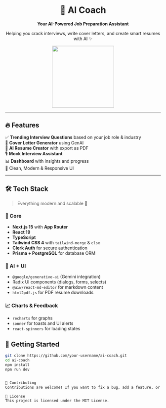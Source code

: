 <div align="center">
  <h1>🧠 AI Coach</h1>
  <p><b>Your AI-Powered Job Preparation Assistant</b></p>
  <p>Helping you crack interviews, write cover letters, and create smart resumes with AI ✨</p>
  <img src="https://media.giphy.com/media/v1.Y2lkPTc5MGI3NjExbWR2dmI4bnFlZ2d5bTd1MzBhY3huZzRjZ2V3Z2N3b2FvZ2NkbjF4ZiZlcD12MV9naWZzX3NlYXJjaCZjdD1n/3o7abldj0b3rxrZUxW/giphy.gif" width="200"/>
</div>

---

## 🔥 Features

✅ **Trending Interview Questions** based on your job role & industry  
🧾 **Cover Letter Generator** using GenAI  
📄 **AI Resume Creator** with export as PDF  
🎙️ **Mock Interview Assistant**  
📊 **Dashboard** with insights and progress  
🎨 Clean, Modern & Responsive UI  

---

## 🛠️ Tech Stack

> Everything modern and scalable 🚀

### 🧠 Core
- **Next.js 15** with **App Router**
- **React 19**
- **TypeScript**
- **Tailwind CSS 4** with `tailwind-merge` & `clsx`
- **Clerk Auth** for secure authentication
- **Prisma + PostgreSQL** for database ORM

### 🤖 AI + UI
- `@google/generative-ai` (Gemini integration)
- Radix UI components (dialogs, forms, selects)
- `@uiw/react-md-editor` for markdown content
- `html2pdf.js` for PDF resume downloads

### 📈 Charts & Feedback
- `recharts` for graphs
- `sonner` for toasts and UI alerts
- `react-spinners` for loading states



## 🚀 Getting Started

```bash
git clone https://github.com/your-username/ai-coach.git
cd ai-coach
npm install
npm run dev


🤝 Contributing
Contributions are welcome! If you want to fix a bug, add a feature, or improve the docs – feel free to open a PR.

📃 License
This project is licensed under the MIT License.

                                                                                   Made with ❤️ by Krishna Mohan Yadav
```
